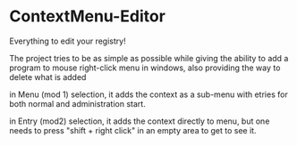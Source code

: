 # ContextMenu-Editor
Everything to edit your registry!

The project tries to be as simple as possible while giving the ability
to add a program to mouse right-click menu in windows,
also providing the way to delete what is added

in Menu (mod 1) selection, it adds the context as a sub-menu with etries
for both normal and administration start.

in Entry (mod2) selection, it adds the context directly to menu,
but one needs to press "shift + right click" in an empty area to get to see it.
